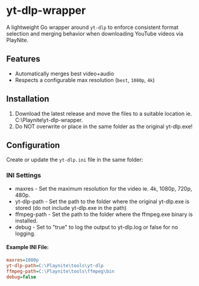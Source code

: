 # yt-dlp-wrapper

A lightweight Go wrapper around `yt-dlp` to enforce consistent format selection and merging behavior when downloading YouTube videos via PlayNite.

## Features

- Automatically merges best video+audio
- Respects a configurable max resolution (`best`, `1080p`, `4k`)

## Installation

1. Download the latest release and move the files to a suitable location ie. C:\Playnite\yt-dlp-wrapper.
2. Do NOT overwrite or place in the same folder as the original yt-dlp.exe!

## Configuration

Create or update the `yt-dlp.ini` file in the same folder:

### INI Settings

- maxres - Set the maximum resolution for the video ie. 4k, 1080p, 720p, 480p.
- yt-dlp-path - Set the path to the folder where the original yt-dlp.exe is stored (do not include yt-dlp.exe in the path)
- ffmpeg-path - Set the path to the folder where the ffmpeg.exe binary is installed.
- debug - Set to "true" to log the output to yt-dlp.log or false for no logging.

#### Example INI File:

```ini
maxres=1080p
yt-dlp-path=C:\Playnite\tools\yt-dlp
ffmpeg-path=C:\Playnite\tools\ffmpeg\bin
debug=false